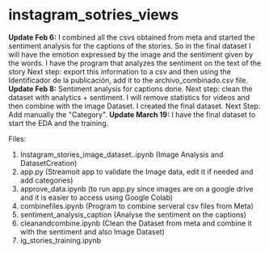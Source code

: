 # instagram_sotries_views

**Update Feb 6:** I combined all the csvs obtained from meta and started the sentiment analysis for the captions of the stories. So in the final dataset I will have the emotion expressed by the image and the sentiment given by the words. 
I have the program that analyzes the sentiment on the text of the story
Next step: export this information to a csv and then using the Identificador de la publicación, add it to the archivo_combinado.csv file.
**Update Feb 8:** Sentiment analysis for captions done. Next step: clean the dataset with analytics + sentiment. I will remove statistics for videos and then combine with the image Dataset.
I created the final dataset. Next Step: Add manually the "Category".
**Update March 19:** I have the final dataset to start the EDA and the training. 

Files:
1) Instagram_stories_image_dataset..ipynb (Image Analysis and DatasetCreation)
2) app.py (Streamoit app to validate the Image data, edit it if needed and add categories)
3) approve_data.ipynb (to run app.py since images are on a google drive and it is easier to access using Google Colab)
4) combinefiles.ipynb (Program to combine serveral csv files from Meta)
5) sentiment_analysis_caption (Analyse the sentiment on the captions)
6) cleanandcombine.ipynb (Clean the Dataset from meta and combine it with the sentiment and also Image Dataset)
7) ig_stories_training.ipynb